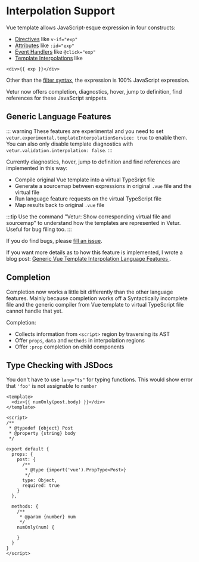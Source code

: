 # Interpolation Support

Vue template allows JavaScript-esque expression in four constructs:

- [Directives](https://vuejs.org/v2/guide/syntax.html#Directives) like `v-if="exp"`
- [Attributes](https://vuejs.org/v2/guide/syntax.html#Attributes) like `:id="exp"`
- [Event Handlers](https://vuejs.org/v2/guide/events.html#Method-Event-Handlers) like `@click="exp"`
- [Template Interpolations](https://vuejs.org/v2/guide/syntax.html#Text) like
```vue
<div>{{ exp }}</div>
```

Other than the [filter syntax](https://vuejs.org/v2/guide/filters.html), the expression is 100% JavaScript expression.

Vetur now offers completion, diagnostics, hover, jump to definition, find references for these JavaScript snippets.

## Generic Language Features

::: warning
These features are experimental and you need to set `vetur.experimental.templateInterpolationService: true` to enable them. You can also only disable template diagnostics with `vetur.validation.interpolation: false`.
:::

Currently diagnostics, hover, jump to definition and find references are implemented in this way:

- Compile original Vue template into a virtual TypeSript file
- Generate a sourcemap between expressions in original `.vue` file and the virtual file
- Run language feature requests on the virtual TypeScript file
- Map results back to original `.vue` file

:::tip
Use the command "Vetur: Show corresponding virtual file and sourcemap" to understand how the
templates are represented in Vetur. Useful for bug filing too.
:::

If you do find bugs, please [fill an issue](https://github.com/vuejs/vetur/issues).

If you want more details as to how this feature is implemented, I wrote a blog post: [Generic Vue Template Interpolation Language Features
](https://blog.matsu.io/generic-vue-template-interpolation-language-features).

## Completion

Completion now works a little bit differently than the other language features. Mainly because completion works off a
Syntactically incomplete file and the generic compiler from Vue template to virtual TypeScript file cannot handle that yet.

Completion:

- Collects information from `<script>` region by traversing its AST
- Offer `props`, `data` and `methods` in interpolation regions
- Offer `:prop` completion on child components

## Type Checking with JSDocs

You don't have to use `lang="ts"` for typing functions. This would show error that `'foo'` is not assignable to `number`

```vue
<template>
  <div>{{ numOnly(post.body) }}</div>
</template>

<script>
/**
 * @typedef {object} Post
 * @property {string} body
 */

export default {
  props: {
    post: {
      /**
       * @type {import('vue').PropType<Post>}
       */
      type: Object,
      required: true
    }
  },

  methods: {
    /**
     * @param {number} num
     */
    numOnly(num) {

    }
  }
}
</script>
```
